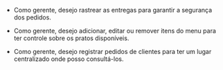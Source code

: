 - Como gerente, desejo rastrear as entregas para garantir a segurança dos pedidos.

- Como gerente, desejo adicionar, editar ou remover itens do menu para ter controle sobre os pratos disponíveis.

- Como gerente, desejo registrar pedidos de clientes para ter um lugar centralizado onde posso consultá-los.
